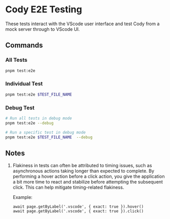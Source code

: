 # Cody E2E Testing

These tests interact with the VScode user interface and test Cody from a mock server through to VScode UI.

## Commands

### All Tests

```sh
pnpm test:e2e
```

### Individual Test

```sh
pnpm test:e2e $TEST_FILE_NAME
```

### Debug Test

```sh
# Run all tests in debug mode
pnpm test:e2e --debug

# Run a specific test in debug mode
pnpm test:e2e $TEST_FILE_NAME  --debug
```

## Notes

1. Flakiness in tests can often be attributed to timing issues, such as asynchronous actions taking longer than expected to complete. By performing a hover action before a click action, you give the application a bit more time to react and stabilize before attempting the subsequent click. This can help mitigate timing-related flakiness.

   Example:

   ```
   await page.getByLabel('.vscode', { exact: true }).hover()
   await page.getByLabel('.vscode', { exact: true }).click()
   ```
